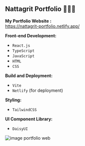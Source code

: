 ## Nattagrit Portfolio 👨🏻‍💻
**My Portfolio Website :**\
https://nattagrit-portfolio.netlify.app/

**Front-end Development:**
- `React.js`
- `TypeScript`
- `JavaScript`
- `HTML`
- `CSS`

**Build and Deployment:**
- `Vite`
- `Netlify` (for deployment)

**Styling:**
- `TailwindCSS`

**UI Component Library:**
- `DaisyUI`

![image portfolio web](https://github.com/Basicbay/Portfolio-Website/assets/151770227/fe948dcc-2f4b-4408-b2fb-2c49c9f87d65)


